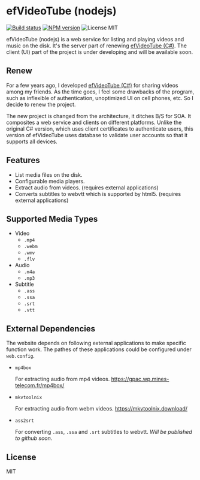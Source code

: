 # efVideoTube (nodejs)

[![Build status][travis-image]][travis-url]
[![NPM version][npm-image]][npm-url]
![License MIT](https://img.shields.io/badge/license-MIT-blue.svg)

efVideoTube (nodejs) is a web service for listing and playing videos and music on the disk.
It's the server part of renewing [efVideoTube (C#)](https://github.com/ef-tools/efVideoTube-cs).
The client (UI) part of the project is under developing and will be available soon.


## Renew

For a few years ago, I developed [efVideoTube (C#)](https://github.com/ef-tools/efVideoTube-cs) for sharing videos among my friends.
As the time goes, I feel some drawbacks of the program, such as inflexible of authentication, unoptimized UI on cell phones, etc.
So I decide to renew the project.

The new project is changed from the architecture, it ditches B/S for SOA.
It composites a web service and clients on different platforms.
Unlike the original C# version, which uses client certificates to authenticate users, this version of efVideoTube uses database to validate user accounts so that it supports all devices.


## Features

- List media files on the disk.
- Configurable media players.
- Extract audio from videos. (requires external applications)
- Converts subtitles to webvtt which is supported by html5. (requires external applications)


## Supported Media Types

- Video
  - `.mp4`
  - `.webm`
  - `.wmv`
  - `.flv`
- Audio
  - `.m4a`
  - `.mp3`
- Subtitle
  - `.ass`
  - `.ssa`
  - `.srt`
  - `.vtt`


## External Dependencies

The website depends on following external applications to make specific function work.
The pathes of these applications could be configured under `web.config`.

- `mp4box`

    For extracting audio from mp4 videos.
    https://gpac.wp.mines-telecom.fr/mp4box/

- `mkvtoolnix`

    For extracting audio from webm videos.
    https://mkvtoolnix.download/

- `ass2srt`

    For converting `.ass`, `.ssa` and `.srt` subtitles to webvtt.
    *Will be published to github soon.*


## License

MIT


[travis-image]: https://img.shields.io/travis/ef-tools/efVideoTube-js.svg?style=flat-square
[travis-url]: https://travis-ci.org/ef-tools/efVideoTube-js
[npm-image]: https://img.shields.io/npm/v/ef-video-tube.svg?style=flat-square
[npm-url]: https://npmjs.org/package/ef-video-tube